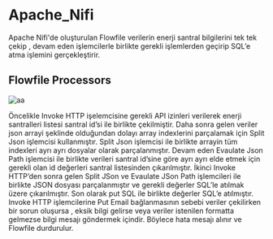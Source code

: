 # Apache_Nifi
Apache Nifi'de oluşturulan Flowfile verilerin enerji santral bilgilerini tek tek çekip , devam eden işlemcilerle birlikte gerekli işlemlerden geçirip SQL’e atma işlemini gerçekleştirir.

## Flowfile Processors

![aa](https://user-images.githubusercontent.com/50110116/109416858-b95df380-79d1-11eb-943e-f15eae80f3ce.png)

  Öncelikle Invoke HTTP işelemcisine gerekli API izinleri verilerek enerji santralleri listesi santral id’si ile birlikte çekilmiştir. Daha sonra gelen veriler json arrayi şeklinde olduğundan dolayı array indexlerini parçalamak için Split Json işlemcisi kullanmıştır. Split Json işlemcisi ile birlikte arrayin tüm indexleri ayrı ayrı dosyalar olarak parçalanmıştır. Devam eden Evaulate Json Path işlemcisi ile birlikte verileri santral id’sine göre ayrı ayrı elde etmek için gerekli olan id değerleri santral listesinden çıkarılmıştır. İkinci Invoke HTTP’den sonra gelen Split JSon ve Evaulate JSon Path işlemcileri ile birlikte JSON dosyası parçalanmıştır ve gerekli değerler SQL’le atılmak üzere çıkarılmıştır. Son olarak put SQL ile birlikte değerler SQL’e atılmıştır. Invoke HTTP işlemcilerine Put Email bağlanmasının sebebi veriler çekilirken bir sorun oluşursa , eksik bilgi gelirse veya veriler istenilen formatta gelmezse bilgi mesajı göndermek içindir. Böylece hata mesajı alınır ve Flowfile durdurulur.
